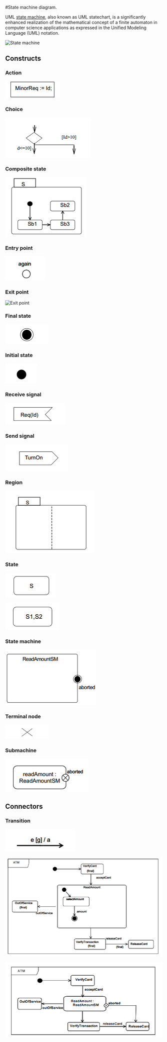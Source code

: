 #State machine diagram.

UML [state machine](https://en.wikipedia.org/wiki/UML_state_machine), also known as UML statechart, is a significantly enhanced realization of the mathematical concept of a finite automaton in computer science applications as expressed in the Unified Modeling Language (UML) notation.

![State machine](https://upload.wikimedia.org/wikipedia/en/c/c1/UML_state_machine_Fig2.png)

## Constructs

### Action

![action](state_machine_action.png)

### Choice

![Choice](state_machine_choice.png)

### Composite state

![Composite state](state_machine_composite_state.png)

### Entry point

![Entry point](state_machine_entry_point.png)

### Exit point

![Exit point](state_machine_exit_point.png)

### Final state

![Final state](state_machine_final_state.png)

### Initial state

![Initial state](state_machine_initial_state.png)

### Receive signal

![Receive signal](state_machine_receive.png)

### Send signal

![Send signal](state_machine_send.png)

### Region

![Region](state_machine_region.png)

### State

![Simple state](state_machine_state.png)

![Simple state](state_machine_state_list.png)

### State machine

![Simple machine](state_machine_state_machine.png)

### Terminal node

![Terminal node](state_machine_terminate.png)

### Submachine

![Submachine](state_machine_submachine.png)

## Connectors

### Transition

![Transition](state_machine_transition.png)


![Example 1](state_machine_example_1.png)

![Example 2](state_machine_example_2.png)